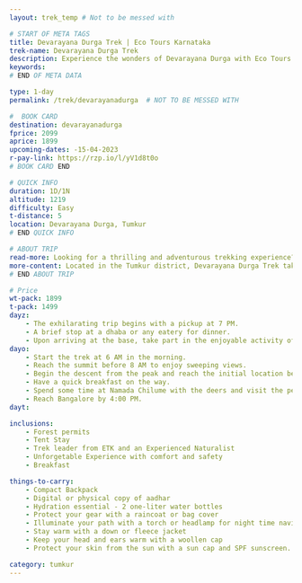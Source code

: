 ```yaml
---
layout: trek_temp # Not to be messed with

# START OF META TAGS
title: Devarayana Durga Trek | Eco Tours Karnataka
trek-name: Devarayana Durga Trek
description: Experience the wonders of Devarayana Durga with Eco Tours Karnataka. This trek is the best way to break free from the chaos and pollution of city life and embrace nature. Book now and get ready for the adventure!
keywords: 
# END OF META DATA

type: 1-day
permalink: /trek/devarayanadurga  # NOT TO BE MESSED WITH

#  BOOK CARD
destination: devarayanadurga
fprice: 2099
aprice: 1899
upcoming-dates: -15-04-2023
r-pay-link: https://rzp.io/l/yV1d8t0o
# BOOK CARD END

# QUICK INFO
duration: 1D/1N
altitude: 1219
difficulty: Easy
t-distance: 5
location: Devarayana Durga, Tumkur
# END QUICK INFO

# ABOUT TRIP
read-more: Looking for a thrilling and adventurous trekking experience? Look no further than Devarayana Durga Trek! Nestled in the heart of Karnataka, Devarayana Durga offers breathtaking views of the natural beauty of the region. Our trekking company offers an unforgettable trekking experience for all adventure enthusiasts.
more-content: Located in the Tumkur district, Devarayana Durga Trek takes you through lush green forests, rolling hills, and rocky terrain. The trek starts from the foothills and takes you all the way up to the summit, where you can witness stunning views of the surrounding landscape. The trek is moderate in difficulty and is suitable for both beginners and experienced trekkers.<br><br>The journey begins with a drive from Bangalore to Devarayana Durga base camp, which is located at an altitude of 1177 meters. From here, we start our trek through dense forests and picturesque meadows. As you ascend the hill, you will come across ancient temples and ruins that are steeped in history and culture. The trek takes you through different terrains, from steep rock faces to narrow ridges, providing a diverse and exciting experience.<br><br>At the summit, you will be rewarded with breathtaking views of the surrounding landscape. The view of the Arkavathi River flowing through the valley is a sight to behold. The summit is also home to a beautiful temple dedicated to Lord Narasimha, which adds to the spiritual significance of the trek.<br><br>After the exhilarating Devarayana Durga Trek, take a break and relax at Namada Chilume and Mandaragiri Hills. These two locations are must-visit places near Devarayana Durga and offer a unique blend of natural beauty, history, and culture.<br><br>Namada Chilume is a natural spring that is believed to have medicinal properties. It is located in the middle of a forest, and the water that flows from it is crystal clear and refreshing. Take a stroll around the site, immerse yourself in the serene surroundings, and experience the natural beauty of the place.<br><br>Mandaragiri Hills is another popular tourist spot near Devarayana Durga. The hill is home to a 450-year-old Jain temple, which is a significant pilgrimage site for the Jain community. The hill is also known for its unique rock formations, which provide a great opportunity for rock climbing enthusiasts. The view from the top of the hill is breathtaking, and you can witness the beauty of the surrounding landscape.
# END ABOUT TRIP

# Price
wt-pack: 1899
t-pack: 1499
dayz:
    - The exhilarating trip begins with a pickup at 7 PM.
    - A brief stop at a dhaba or any eatery for dinner.
    - Upon arriving at the base, take part in the enjoyable activity of setting up tents and then rest for the night in your respective tents.
dayo: 
    - Start the trek at 6 AM in the morning.
    - Reach the summit before 8 AM to enjoy sweeping views.
    - Begin the descent from the peak and reach the initial location before 10:00 AM.
    - Have a quick breakfast on the way.
    - Spend some time at Namada Chilume with the deers and visit the peacock shaped jain temple at Mandaragiri.
    - Reach Bangalore by 4:00 PM.
dayt: 

inclusions:
    - Forest permits
    - Tent Stay
    - Trek leader from ETK and an Experienced Naturalist
    - Unforgetable Experience with comfort and safety
    - Breakfast

things-to-carry: 
    - Compact Backpack
    - Digital or physical copy of aadhar
    - Hydration essential - 2 one-liter water bottles
    - Protect your gear with a raincoat or bag cover
    - Illuminate your path with a torch or headlamp for night time navigation
    - Stay warm with a down or fleece jacket
    - Keep your head and ears warm with a woollen cap
    - Protect your skin from the sun with a sun cap and SPF sunscreen.

category: tumkur
---
```

